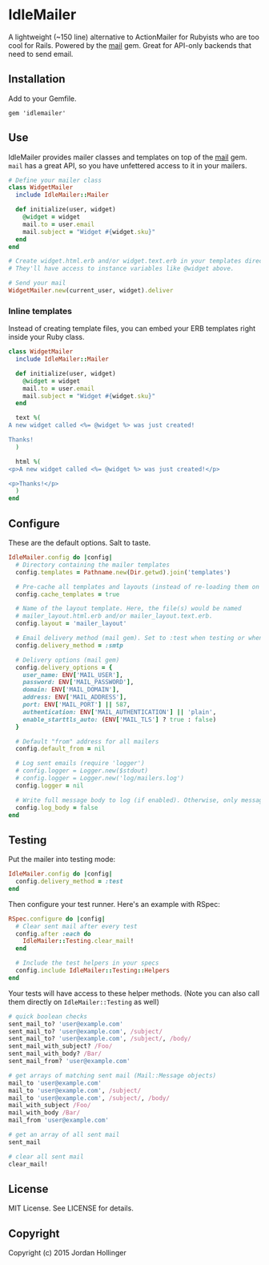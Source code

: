 # IdleMailer

A lightweight (~150 line) alternative to ActionMailer for Rubyists who are too cool for Rails. Powered by the [mail](http://www.rubydoc.info/gems/mail) gem. Great for API-only backends that need to send email.

## Installation

Add to your Gemfile.

    gem 'idlemailer'

## Use

IdleMailer provides mailer classes and templates on top of the [mail](http://www.rubydoc.info/gems/mail) gem. `mail` has a great API, so you have unfettered access to it in your mailers.

```ruby
# Define your mailer class
class WidgetMailer
  include IdleMailer::Mailer

  def initialize(user, widget)
    @widget = widget
    mail.to = user.email
    mail.subject = "Widget #{widget.sku}"
  end
end

# Create widget.html.erb and/or widget.text.erb in your templates directory.
# They'll have access to instance variables like @widget above.

# Send your mail
WidgetMailer.new(current_user, widget).deliver
```

### Inline templates

Instead of creating template files, you can embed your ERB templates right inside your Ruby class.

```ruby
class WidgetMailer
  include IdleMailer::Mailer

  def initialize(user, widget)
    @widget = widget
    mail.to = user.email
    mail.subject = "Widget #{widget.sku}"
  end

  text %(
A new widget called <%= @widget %> was just created!

Thanks!
  )

  html %(
<p>A new widget called <%= @widget %> was just created!</p>

<p>Thanks!</p>
  )
end
```

## Configure

These are the default options. Salt to taste.

```ruby
IdleMailer.config do |config|
  # Directory containing the mailer templates
  config.templates = Pathname.new(Dir.getwd).join('templates')

  # Pre-cache all templates and layouts (instead of re-loading them on each delivery)
  config.cache_templates = true

  # Name of the layout template. Here, the file(s) would be named
  # mailer_layout.html.erb and/or mailer_layout.text.erb.
  config.layout = 'mailer_layout'

  # Email delivery method (mail gem). Set to :test when testing or when developing locally
  config.delivery_method = :smtp

  # Delivery options (mail gem)
  config.delivery_options = {
    user_name: ENV['MAIL_USER'],
    password: ENV['MAIL_PASSWORD'],
    domain: ENV['MAIL_DOMAIN'],
    address: ENV['MAIL_ADDRESS'],
    port: ENV['MAIL_PORT'] || 587,
    authentication: ENV['MAIL_AUTHENTICATION'] || 'plain',
    enable_starttls_auto: (ENV['MAIL_TLS'] ? true : false)
  }

  # Default "from" address for all mailers
  config.default_from = nil

  # Log sent emails (require 'logger')
  # config.logger = Logger.new($stdout)
  # config.logger = Logger.new('log/mailers.log')
  config.logger = nil

  # Write full message body to log (if enabled). Otherwise, only message headers are logged.
  config.log_body = false
end
```

## Testing

Put the mailer into testing mode:

```ruby
IdleMailer.config do |config|
  config.delivery_method = :test
end
```

Then configure your test runner. Here's an example with RSpec:

```ruby
RSpec.configure do |config|
  # Clear sent mail after every test
  config.after :each do
    IdleMailer::Testing.clear_mail!
  end

  # Include the test helpers in your specs
  config.include IdleMailer::Testing::Helpers
end
```

Your tests will have access to these helper methods. (Note you can also call them directly on `IdleMailer::Testing` as well)

```ruby
# quick boolean checks
sent_mail_to? 'user@example.com'
sent_mail_to? 'user@example.com', /subject/
sent_mail_to? 'user@example.com', /subject/, /body/
sent_mail_with_subject? /Foo/
sent_mail_with_body? /Bar/
sent_mail_from? 'user@example.com'

# get arrays of matching sent mail (Mail::Message objects)
mail_to 'user@example.com'
mail_to 'user@example.com', /subject/
mail_to 'user@example.com', /subject/, /body/
mail_with_subject /Foo/
mail_with_body /Bar/
mail_from 'user@example.com'

# get an array of all sent mail
sent_mail

# clear all sent mail
clear_mail!
```

## License

MIT License. See LICENSE for details.

## Copyright

Copyright (c) 2015 Jordan Hollinger
